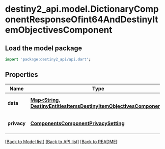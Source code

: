 # destiny2_api.model.DictionaryComponentResponseOfint64AndDestinyItemObjectivesComponent

## Load the model package
```dart
import 'package:destiny2_api/api.dart';
```

## Properties
Name | Type | Description | Notes
------------ | ------------- | ------------- | -------------
**data** | [**Map&lt;String, DestinyEntitiesItemsDestinyItemObjectivesComponent&gt;**](DestinyEntitiesItemsDestinyItemObjectivesComponent.md) |  | [optional] [default to {}]
**privacy** | [**ComponentsComponentPrivacySetting**](ComponentsComponentPrivacySetting.md) |  | [optional] [default to null]

[[Back to Model list]](../README.md#documentation-for-models) [[Back to API list]](../README.md#documentation-for-api-endpoints) [[Back to README]](../README.md)


